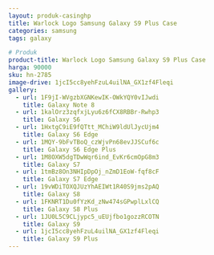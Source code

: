 ```yaml
---
layout: produk-casinghp
title: Warlock Logo Samsung Galaxy S9 Plus Case
categories: samsung
tags: galaxy

# Produk
product-title: Warlock Logo Samsung Galaxy S9 Plus Case
harga: 90000
sku: hn-2785
image-drive: 1jcI5cc8yehFzuL4uilNA_GX1zf4Fleqi
gallery:
  - url: 1F9jI-WVgzbXGNKewIK-OWkYQY0vIJwdi
    title: Galaxy Note 8
  - url: 1kalOrz3zqfxjLyu6z6fCX8RBBr-Rwhp3
    title: Galaxy S6
  - url: 1HxtgC9iE9fQTtt_MChiW9ldUlJycUjm4
    title: Galaxy S6 Edge
  - url: 1MQY-9bFvTBoQ_czWjvPn68evJJSCuf6c
    title: Galaxy S6 Edge Plus
  - url: 1M8OXW5dgTDwWqr6ind_EvKr6cmOpG8m3
    title: Galaxy S7
  - url: 1tmBz8On3NHIpDpOj_nZmD1EoW-fqf8cF
    title: Galaxy S7 Edge
  - url: 19vWDiTOXQJUzYhAEIWt1R40S9jms2pAQ
    title: Galaxy S8
  - url: 1FKNRT1Du0fYzKd_zNw474sGPwplLxlCQ
    title: Galaxy S8 Plus
  - url: 1JU0L5C9CLjypc5_uEUjfbo1gozzRCOTN
    title: Galaxy S9
  - url: 1jcI5cc8yehFzuL4uilNA_GX1zf4Fleqi
    title: Galaxy S9 Plus
---
```

